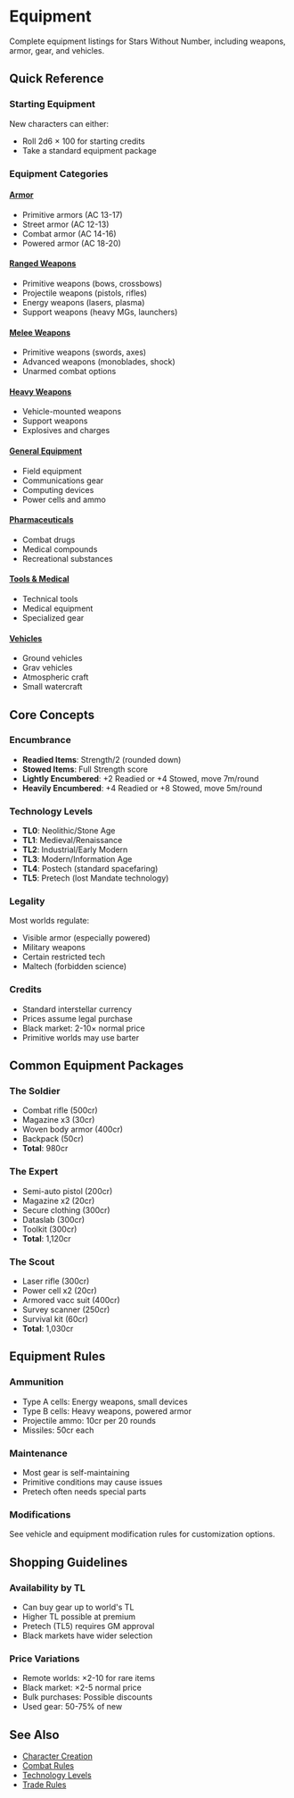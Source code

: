 # Equipment

Complete equipment listings for Stars Without Number, including weapons, armor, gear, and vehicles.

## Quick Reference

### Starting Equipment
New characters can either:
- Roll 2d6 × 100 for starting credits
- Take a standard equipment package

### Equipment Categories

#### [Armor](armor/)
- Primitive armors (AC 13-17)
- Street armor (AC 12-13)
- Combat armor (AC 14-16)
- Powered armor (AC 18-20)

#### [Ranged Weapons](ranged-weapons/)
- Primitive weapons (bows, crossbows)
- Projectile weapons (pistols, rifles)
- Energy weapons (lasers, plasma)
- Support weapons (heavy MGs, launchers)

#### [Melee Weapons](melee-weapons/)
- Primitive weapons (swords, axes)
- Advanced weapons (monoblades, shock)
- Unarmed combat options

#### [Heavy Weapons](heavy-weapons/)
- Vehicle-mounted weapons
- Support weapons
- Explosives and charges

#### [General Equipment](general-equipment/)
- Field equipment
- Communications gear
- Computing devices
- Power cells and ammo

#### [Pharmaceuticals](pharmaceuticals/)
- Combat drugs
- Medical compounds
- Recreational substances

#### [Tools & Medical](tools-medical/)
- Technical tools
- Medical equipment
- Specialized gear

#### [Vehicles](vehicles/)
- Ground vehicles
- Grav vehicles
- Atmospheric craft
- Small watercraft

## Core Concepts

### Encumbrance
- **Readied Items**: Strength/2 (rounded down)
- **Stowed Items**: Full Strength score
- **Lightly Encumbered**: +2 Readied or +4 Stowed, move 7m/round
- **Heavily Encumbered**: +4 Readied or +8 Stowed, move 5m/round

### Technology Levels
- **TL0**: Neolithic/Stone Age
- **TL1**: Medieval/Renaissance
- **TL2**: Industrial/Early Modern
- **TL3**: Modern/Information Age
- **TL4**: Postech (standard spacefaring)
- **TL5**: Pretech (lost Mandate technology)

### Legality
Most worlds regulate:
- Visible armor (especially powered)
- Military weapons
- Certain restricted tech
- Maltech (forbidden science)

### Credits
- Standard interstellar currency
- Prices assume legal purchase
- Black market: 2-10× normal price
- Primitive worlds may use barter

## Common Equipment Packages

### The Soldier
- Combat rifle (500cr)
- Magazine x3 (30cr)
- Woven body armor (400cr)
- Backpack (50cr)
- **Total**: 980cr

### The Expert
- Semi-auto pistol (200cr)
- Magazine x2 (20cr)
- Secure clothing (300cr)
- Dataslab (300cr)
- Toolkit (300cr)
- **Total**: 1,120cr

### The Scout
- Laser rifle (300cr)
- Power cell x2 (20cr)
- Armored vacc suit (400cr)
- Survey scanner (250cr)
- Survival kit (60cr)
- **Total**: 1,030cr

## Equipment Rules

### Ammunition
- Type A cells: Energy weapons, small devices
- Type B cells: Heavy weapons, powered armor
- Projectile ammo: 10cr per 20 rounds
- Missiles: 50cr each

### Maintenance
- Most gear is self-maintaining
- Primitive conditions may cause issues
- Pretech often needs special parts

### Modifications
See vehicle and equipment modification rules for customization options.

## Shopping Guidelines

### Availability by TL
- Can buy gear up to world's TL
- Higher TL possible at premium
- Pretech (TL5) requires GM approval
- Black markets have wider selection

### Price Variations
- Remote worlds: ×2-10 for rare items
- Black market: ×2-5 normal price
- Bulk purchases: Possible discounts
- Used gear: 50-75% of new

## See Also
- [Character Creation](../character-creation/)
- [Combat Rules](../systems/combat.md)
- [Technology Levels](../setting/technology.md)
- [Trade Rules](../systems/trade.md)